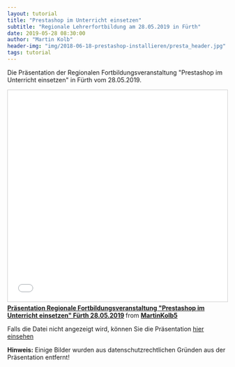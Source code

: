 ```yaml
---
layout: tutorial
title: "Prestashop im Unterricht einsetzen"
subtitle: "Regionale Lehrerfortbildung am 28.05.2019 in Fürth"
date: 2019-05-28 08:30:00
author: "Martin Kolb"
header-img: "img/2018-06-18-prestashop-installieren/presta_header.jpg"
tags: tutorial
---
```

Die Präsentation der Regionalen Fortbildungsveranstaltung "Prestashop im Unterricht einsetzen" in Fürth vom 28.05.2019.

<iframe src="//www.slideshare.net/slideshow/embed_code/key/2Dyi3X4pzWO9Zx" width="595" height="485" frameborder="0" marginwidth="0" marginheight="0" scrolling="no" style="border:1px solid #CCC; border-width:1px; margin-bottom:5px; max-width: 100%;" allowfullscreen> </iframe> <div style="margin-bottom:5px"> <strong> <a href="//www.slideshare.net/MartinKolb5/prsentation-regionale-fortbildungsveranstaltung-prestashop-im-unterricht-einsetzen-frth-28052019" title="Präsentation Regionale Fortbildungsveranstaltung &quot;Prestashop im Unterricht einsetzen&quot; Fürth 28.05.2019" target="_blank">Präsentation Regionale Fortbildungsveranstaltung &quot;Prestashop im Unterricht einsetzen&quot; Fürth 28.05.2019</a> </strong> from <strong><a href="https://www.slideshare.net/MartinKolb5" target="_blank">MartinKolb5</a></strong> </div>

Falls die Datei nicht angezeigt wird, können Sie die Präsentation [hier einsehen](https://www.slideshare.net/MartinKolb5/prsentation-regionale-fortbildungsveranstaltung-prestashop-im-unterricht-einsetzen-frth-28052019)

**Hinweis:** Einige Bilder wurden aus datenschutzrechtlichen Gründen aus der Präsentation entfernt!